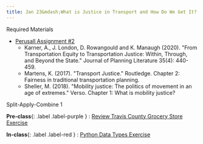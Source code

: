 ```yaml
---
title: Jan 23&mdash;What is Justice in Transport and How Do We Get It?
---
```


Required Materials  
* [Perusall Assignment #2](https://utexas.instructure.com/courses/1410081/assignments/6953242)
    * Karner, A., J. London, D. Rowangould and K. Manaugh (2020). "From Transportation Equity to Transportation Justice: Within, Through, and Beyond the State." Journal of Planning Literature 35(4): 440-459.
    * Martens, K. (2017). "Transport Justice." Routledge. Chapter 2: Fairness in traditional transportation planning. 
    * Sheller, M. (2018). "Mobility justice: The politics of movement in an age of extremes." Verso. Chapter 1: What is mobility justice?

Split-Apply-Combine 1

**Pre-class**{: .label .label-purple }
: [Review Travis County Grocery Store Exercise](https://colab.research.google.com/drive/1LekNDagbs-jXQ5O84JxBPY52EriXiVCF?usp=sharing)

**In-class**{: .label .label-red }
: [Python Data Types Exercise](https://colab.research.google.com/drive/1pgnGR9A5NRH_NjoOW8H4_KLTQBEgLcvV?usp=sharing)